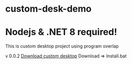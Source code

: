 # custom-desk-demo
# Nodejs & .NET 8 required!
This is custom desktop project using program overlap

v 0.0.2
[Download custom desktop](https://drive.google.com/file/d/1a-pf1qHMB6ngFxjQqfsOZMg8EGibv1c5/view?usp=sharing)
Download => Install.bat
